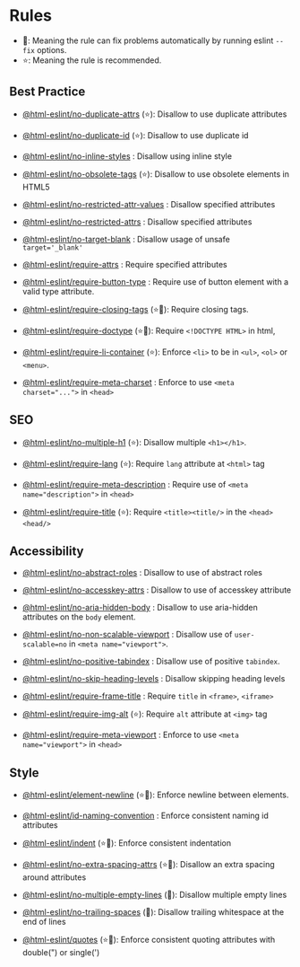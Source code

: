 <!-- This file is generated by npm run docs command. Don't edit this -->

# Rules

- 🔧: Meaning the rule can fix problems automatically by running eslint `--fix` options.
- ⭐: Meaning the rule is recommended.

## Best Practice

- [@html-eslint/no-duplicate-attrs](rules/no-duplicate-attrs) (⭐): Disallow to use duplicate attributes

- [@html-eslint/no-duplicate-id](rules/no-duplicate-id) (⭐): Disallow to use duplicate id

- [@html-eslint/no-inline-styles](rules/no-inline-styles) : Disallow using inline style

- [@html-eslint/no-obsolete-tags](rules/no-obsolete-tags) (⭐): Disallow to use obsolete elements in HTML5

- [@html-eslint/no-restricted-attr-values](rules/no-restricted-attr-values) : Disallow specified attributes

- [@html-eslint/no-restricted-attrs](rules/no-restricted-attrs) : Disallow specified attributes

- [@html-eslint/no-target-blank](rules/no-target-blank) : Disallow usage of unsafe `target='_blank'`

- [@html-eslint/require-attrs](rules/require-attrs) : Require specified attributes

- [@html-eslint/require-button-type](rules/require-button-type) : Require use of button element with a valid type attribute.

- [@html-eslint/require-closing-tags](rules/require-closing-tags) (⭐🔧): Require closing tags.

- [@html-eslint/require-doctype](rules/require-doctype) (⭐🔧): Require `<!DOCTYPE HTML>` in html,

- [@html-eslint/require-li-container](rules/require-li-container) (⭐): Enforce `<li>` to be in `<ul>`, `<ol>` or `<menu>`.

- [@html-eslint/require-meta-charset](rules/require-meta-charset) : Enforce to use `<meta charset="...">` in `<head>`

## SEO

- [@html-eslint/no-multiple-h1](rules/no-multiple-h1) (⭐): Disallow multiple `<h1></h1>`.

- [@html-eslint/require-lang](rules/require-lang) (⭐): Require `lang` attribute at `<html>` tag

- [@html-eslint/require-meta-description](rules/require-meta-description) : Require use of `<meta name="description">` in `<head>`

- [@html-eslint/require-title](rules/require-title) (⭐): Require `<title><title/>` in the `<head><head/>`

## Accessibility

- [@html-eslint/no-abstract-roles](rules/no-abstract-roles) : Disallow to use of abstract roles

- [@html-eslint/no-accesskey-attrs](rules/no-accesskey-attrs) : Disallow to use of accesskey attribute

- [@html-eslint/no-aria-hidden-body](rules/no-aria-hidden-body) : Disallow to use aria-hidden attributes on the `body` element.

- [@html-eslint/no-non-scalable-viewport](rules/no-non-scalable-viewport) : Disallow use of `user-scalable=no` in `<meta name="viewport">`.

- [@html-eslint/no-positive-tabindex](rules/no-positive-tabindex) : Disallow use of positive `tabindex`.

- [@html-eslint/no-skip-heading-levels](rules/no-skip-heading-levels) : Disallow skipping heading levels

- [@html-eslint/require-frame-title](rules/require-frame-title) : Require `title` in `<frame>`, `<iframe>`

- [@html-eslint/require-img-alt](rules/require-img-alt) (⭐): Require `alt` attribute at `<img>` tag

- [@html-eslint/require-meta-viewport](rules/require-meta-viewport) : Enforce to use `<meta name="viewport">` in `<head>`

## Style

- [@html-eslint/element-newline](rules/element-newline) (⭐🔧): Enforce newline between elements.

- [@html-eslint/id-naming-convention](rules/id-naming-convention) : Enforce consistent naming id attributes

- [@html-eslint/indent](rules/indent) (⭐🔧): Enforce consistent indentation

- [@html-eslint/no-extra-spacing-attrs](rules/no-extra-spacing-attrs) (⭐🔧): Disallow an extra spacing around attributes

- [@html-eslint/no-multiple-empty-lines](rules/no-multiple-empty-lines) (🔧): Disallow multiple empty lines

- [@html-eslint/no-trailing-spaces](rules/no-trailing-spaces) (🔧): Disallow trailing whitespace at the end of lines

- [@html-eslint/quotes](rules/quotes) (⭐🔧): Enforce consistent quoting attributes with double(") or single(')

